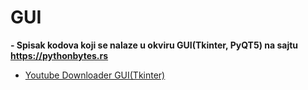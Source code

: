 # GUI

<b> - Spisak kodova koji se nalaze u okviru GUI(Tkinter, PyQT5) na sajtu https://pythonbytes.rs </b>
  - [Youtube Downloader GUI(Tkinter)](ytDownloader.py)
